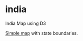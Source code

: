 # india
India Map using D3

[Simple map](https://sathyz.github.io/india/html/india.html) with state boundaries.
